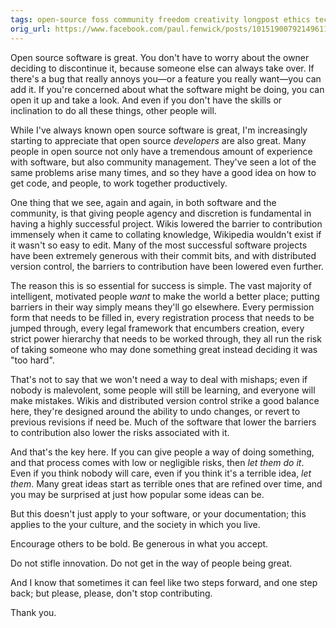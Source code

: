 ```yaml
---
tags: open-source foss community freedom creativity longpost ethics tech
orig_url: https://www.facebook.com/paul.fenwick/posts/10151900792149611
---
```


Open source software is great. You don't have to worry about the owner deciding
to discontinue it, because someone else can always take over. If there's a bug
that really annoys you—or a feature you really want—you can add it. If you're
concerned about what the software might be doing, you can open it up and take a
look. And even if you don't have the skills or inclination to do all these
things, other people will.

While I've always known open source software is great, I'm increasingly
starting to appreciate that open source *developers* are also great. Many
people in open source not only have a tremendous amount of experience with
software, but also community management. They've seen a lot of the same
problems arise many times, and so they have a good idea on how to get code, and
people, to work together productively.

<!--more-->

One thing that we see, again and again, in both software and the community, is
that giving people agency and discretion is fundamental in having a highly
successful project. Wikis lowered the barrier to contribution immensely when it
came to collating knowledge, Wikipedia wouldn't exist if it wasn't so easy to
edit. Many of the most successful software projects have been extremely
generous with their commit bits, and with distributed version control, the
barriers to contribution have been lowered even further.

The reason this is so essential for success is simple. The vast majority of
intelligent, motivated people *want* to make the world a better place; putting
barriers in their way simply means they'll go elsewhere. Every permission form
that needs to be filled in, every registration process that needs to be jumped
through, every legal framework that encumbers creation, every strict power
hierarchy that needs to be worked through, they all run the risk of taking
someone who may done something great instead deciding it was "too hard".

That's not to say that we won't need a way to deal with mishaps; even if nobody
is malevolent, some people will still be learning, and everyone will make
mistakes. Wikis and distributed version control strike a good balance here,
they're designed around the ability to undo changes, or revert to previous
revisions if need be. Much of the software that lower the barriers to
contribution also lower the risks associated with it.

And that's the key here. If you can give people a way of doing something, and
that process comes with low or negligible risks, then *let them do it*. Even if
you think nobody will care, even if you think it's a terrible idea, *let them*.
Many great ideas start as terrible ones that are refined over time, and you may
be surprised at just how popular some ideas can be.

But this doesn't just apply to your software, or your documentation; this
applies to the your culture, and the society in which you live.

Encourage others to be bold. Be generous in what you accept.

Do not stifle innovation. Do not get in the way of people being great.

And I know that sometimes it can feel like two steps forward, and one step
back; but please, please, don't stop contributing.

Thank you.
